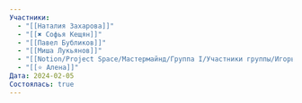 ```yaml
---
Участники:
  - "[[Наталия Захарова]]"
  - "[[✖️ Софья Кещян]]"
  - "[[Павел Бубликов]]"
  - "[[Миша Лукьянов]]"
  - "[[Notion/Project Space/Мастермайнд/Группа I/Участники группы/Игорь Алексеенко/Игорь Алексеенко\\|Игорь Алексеенко]]"
  - "[[⭐️ Алена]]"
Дата: 2024-02-05
Состоялась: true
---
```

